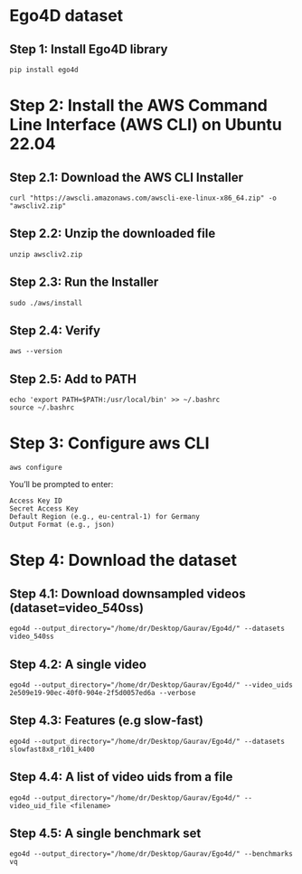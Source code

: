# Ego4D dataset

## Step 1: Install Ego4D library
```
pip install ego4d
```

# Step 2: Install the AWS Command Line Interface (AWS CLI) on Ubuntu 22.04

## Step 2.1: Download the AWS CLI Installer
```
curl "https://awscli.amazonaws.com/awscli-exe-linux-x86_64.zip" -o "awscliv2.zip"
```
## Step 2.2: Unzip the downloaded file
```
unzip awscliv2.zip
```

## Step 2.3: Run the Installer
```
sudo ./aws/install
```
## Step 2.4: Verify
```
aws --version
```
## Step 2.5: Add to PATH
```
echo 'export PATH=$PATH:/usr/local/bin' >> ~/.bashrc
source ~/.bashrc
```

# Step 3: Configure aws CLI
```
aws configure
```
You’ll be prompted to enter:
```
Access Key ID
Secret Access Key
Default Region (e.g., eu-central-1) for Germany
Output Format (e.g., json)
```
# Step 4: Download the dataset

## Step 4.1: Download downsampled videos (dataset=video_540ss)
```
ego4d --output_directory="/home/dr/Desktop/Gaurav/Ego4d/" --datasets video_540ss
```
## Step 4.2: A single video
```
ego4d --output_directory="/home/dr/Desktop/Gaurav/Ego4d/" --video_uids 2e509e19-90ec-40f0-904e-2f5d0057ed6a --verbose
```

## Step 4.3: Features (e.g slow-fast)
```
ego4d --output_directory="/home/dr/Desktop/Gaurav/Ego4d/" --datasets slowfast8x8_r101_k400
```

## Step 4.4: A list of video uids from a file
```
ego4d --output_directory="/home/dr/Desktop/Gaurav/Ego4d/" --video_uid_file <filename>
```
## Step 4.5: A single benchmark set
```
ego4d --output_directory="/home/dr/Desktop/Gaurav/Ego4d/" --benchmarks vq
```
